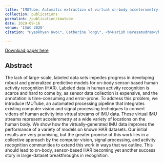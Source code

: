 ```yaml
---
title: "IMUTube: Automatic extraction of virtual on-body accelerometry from video for human activity recognition"
collection: publications
permalink: /publication/imutube
date: 2020-09-16
venue: 'ISWC 2020'
citation: "Hyeokhyen Kwo\*, Catherine Tong\*, <b>Harish Haresamudram</b>, Yan Gao, Gregory D. Abowd, Nicholas D. Lane, and Thomas Plötz. 2020. IMUTube: Automatic Extraction of Virtual on-body Accelerometry from Video for Human Activity Recognition. Proc. ACM Interact. Mob. Wearable Ubiquitous Technol. 4, 3, Article 87 (September 2020), 29 pages."

---
```


[Download paper here](http://harkash.github.io/files/imutube.pdf)

## Abstract
The lack of large-scale, labeled data sets impedes progress in developing robust and generalized predictive models for on-body sensor-based human activity recognition (HAR). Labeled data in human activity recognition is scarce and hard to come by, as sensor data collection is expensive, and the annotation is time-consuming and error-prone. To address this problem, we introduce IMUTube, an automated processing pipeline that integrates existing computer vision and signal processing techniques to convert videos of human activity into virtual streams of IMU data. These virtual IMU streams represent accelerometry at a wide variety of locations on the human body. We show how the virtually-generated IMU data improves the performance of a variety of models on known HAR datasets. Our initial results are very promising, but the greater promise of this work lies in a collective approach by the computer vision, signal processing, and activity recognition communities to extend this work in ways that we outline. This should lead to on-body, sensor-based HAR becoming yet another success story in large-dataset breakthroughs in recognition.